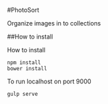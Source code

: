#PhotoSort

Organize images in to collections

##How to install

How to install

```
npm install
bower install
```

To run localhost on port 9000

```
gulp serve
```